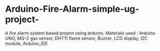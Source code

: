 # Arduino-Fire-Alarm-simple-ug-project-
A fire alarm system based project using arduino.
Materials used :
Arduino UNO, MQ-2 gas sensor, DHT11 flame sensor, Buzzer, LCD display, I2C module, Arduino_IDE
